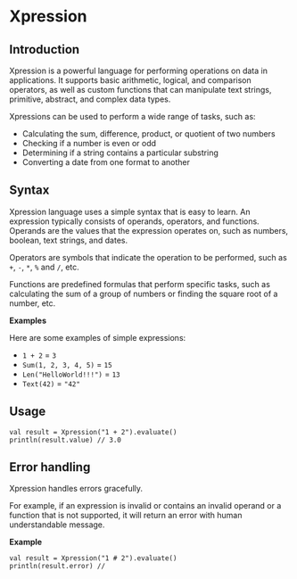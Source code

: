 # Xpression

## Introduction

Xpression is a powerful language for performing operations on data in applications. It supports basic arithmetic, logical, and comparison operators, as well as custom functions that can manipulate text strings, primitive, abstract, and complex data types.

Xpressions can be used to perform a wide range of tasks, such as:

- Calculating the sum, difference, product, or quotient of two numbers
- Checking if a number is even or odd
- Determining if a string contains a particular substring
- Converting a date from one format to another

## Syntax

Xpression language uses a simple syntax that is easy to learn. An expression typically consists of operands, operators, and functions. Operands are the values that the expression operates on, such as numbers, boolean, text strings, and dates. 

Operators are symbols that indicate the operation to be performed, such as `+`, `-`, `*`, `%` and `/`, etc. 

Functions are predefined formulas that perform specific tasks, such as calculating the sum of a group of numbers or finding the square root of a number, etc.

**Examples**

Here are some examples of simple expressions:

* `1 + 2` = `3`
* `Sum(1, 2, 3, 4, 5)` = `15`
* `Len("HelloWorld!!!")` = `13`
* `Text(42)` = `"42"`

## Usage

```
val result = Xpression("1 + 2").evaluate()
println(result.value) // 3.0
```

## Error handling

Xpression handles errors gracefully.

For example, if an expression is invalid or contains an invalid operand or a function that is not supported, it will return an error with human understandable message.

**Example**
```
val result = Xpression("1 # 2").evaluate()
println(result.error) // 
```